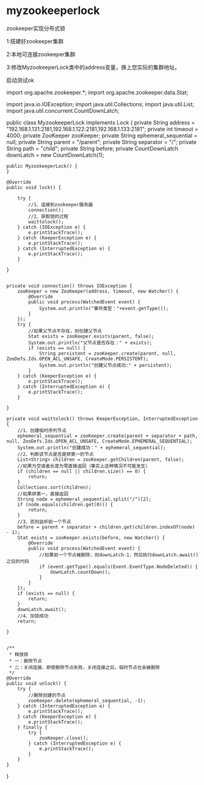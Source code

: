 # myzookeeperlock
zookeeper实现分布式锁</p>
1:搭建好zookeeper集群</p>
2:本地可连接zookeeper集群</p>
3:修改MyzookeeperLock类中的address变量，换上您实际的集群地址。</p>
启动测试ok


import org.apache.zookeeper.*;
import org.apache.zookeeper.data.Stat;

import java.io.IOException;
import java.util.Collections;
import java.util.List;
import java.util.concurrent.CountDownLatch;

public class MyzookeeperLock implements Lock {
    private String address = "192.168.1.131:2181,192.168.1.122:2181,192.168.1.133:2181";
    private int timeout = 4000;
    private ZooKeeper zooKeeper;
    private String ephemeral_sequential = null;
    private String parent = "/parent";
    private String separator = "/";
    private String path = "child";
    private String before;
    private CountDownLatch downLatch = new CountDownLatch(1);

    public MyzookeeperLock() {
    }

    @Override
    public void lock() {

        try {
            //1、连接到zookeeper服务器
            connection();
            //2、获取锁的过程
            waittolock();
        } catch (IOException e) {
            e.printStackTrace();
        } catch (KeeperException e) {
            e.printStackTrace();
        } catch (InterruptedException e) {
            e.printStackTrace();
        }

    }


    private void connection() throws IOException {
        zooKeeper = new ZooKeeper(address, timeout, new Watcher() {
            @Override
            public void process(WatchedEvent event) {
                System.out.println("事件类型："+event.getType());
            }
        });
        try {
            //如果父节点不存在，则创建父节点
            Stat exists = zooKeeper.exists(parent, false);
            System.out.println("父节点是否存在：" + exists);
            if (exists == null) {
                String persistent = zooKeeper.create(parent, null, ZooDefs.Ids.OPEN_ACL_UNSAFE, CreateMode.PERSISTENT);
                System.out.println("创建父节点成功:" + persistent);
            }
        } catch (KeeperException e) {
            e.printStackTrace();
        } catch (InterruptedException e) {
            e.printStackTrace();
        }

    }

    private void waittolock() throws KeeperException, InterruptedException {
        //1、创建临时序列节点
        ephemeral_sequential = zooKeeper.create(parent + separator + path, null, ZooDefs.Ids.OPEN_ACL_UNSAFE, CreateMode.EPHEMERAL_SEQUENTIAL);
        System.out.println("创建成功：" + ephemeral_sequential);
        //2、判断该节点是否是排第一的节点
        List<String> children = zooKeeper.getChildren(parent, false);
        //如果为空或者长度为零直接返回（事实上这种情况不可能发生）
        if (children == null || children.size() == 0) {
            return;
        }
        Collections.sort(children);
        //如果排第一，直接返回
        String node = ephemeral_sequential.split("/")[2];
        if (node.equals(children.get(0))) {
            return;
        }
        //3、否则监听前一个节点
        before = parent + separator + children.get(children.indexOf(node) - 1);
        Stat exists = zooKeeper.exists(before, new Watcher() {
            @Override
            public void process(WatchedEvent event) {
                //如果前一个节点被删除，则downLatch-1，然后执行downLatch.await()之后的代码
                if (event.getType().equals(Event.EventType.NodeDeleted)) {
                    downLatch.countDown();
                }
            }
        });
        if (exists == null) {
            return;
        }
        downLatch.await();
        //4、加锁成功
        return;

    }


    /**
     * 释放锁
     * 一：删除节点
     * 二：关闭连接，即使删除节点失败，关闭连接之后，临时节点也会被删除
     */
    @Override
    public void unlock() {
        try {
            //删除创建的节点
            zooKeeper.delete(ephemeral_sequential, -1);
        } catch (InterruptedException e) {
            e.printStackTrace();
        } catch (KeeperException e) {
            e.printStackTrace();
        } finally {
            try {
                zooKeeper.close();
            } catch (InterruptedException e) {
                e.printStackTrace();
            }
        }
    }
}
